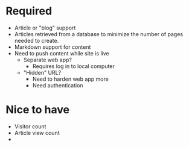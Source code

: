 # Required
* Article or "blog" support
* Articles retrieved from a database to minimize the number of pages needed to create.
* Markdown support for content
* Need to push content while site is live
	* Separate web app?
		* Requires log in to local computer
	* "Hidden" URL? 
		* Need to harden web app more
		* Need authentication

# Nice to have
* Visitor count
* Article view count
* 